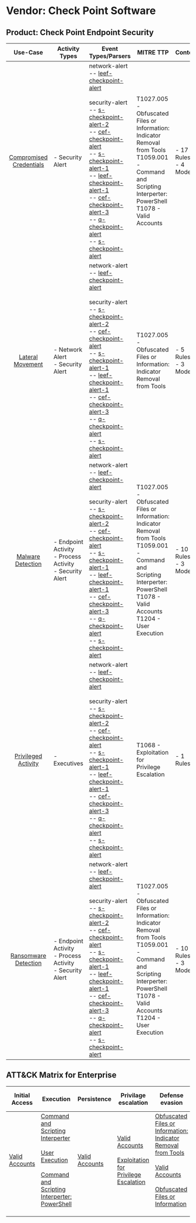Vendor: Check Point Software
============================
Product: Check Point Endpoint Security
--------------------------------------
|                                 Use-Case                                  | Activity Types                                                | Event Types/Parsers                                                                                                                                                                                                                                                                                                                                                                                                                                                                                                                                                                                                                                                                                           | MITRE TTP                                                                                                                                                                                      | Content                    |
|:-------------------------------------------------------------------------:| ------------------------------------------------------------- | ------------------------------------------------------------------------------------------------------------------------------------------------------------------------------------------------------------------------------------------------------------------------------------------------------------------------------------------------------------------------------------------------------------------------------------------------------------------------------------------------------------------------------------------------------------------------------------------------------------------------------------------------------------------------------------------------------------- | ---------------------------------------------------------------------------------------------------------------------------------------------------------------------------------------------- | -------------------------- |
| [Compromised Credentials](../UseCases/usecase_compromised_credentials.md) | - Security Alert                                              |  network-alert<br> -- [leef-checkpoint-alert](../Parsers/parserContent_leef-checkpoint-alert.md)<br><br> security-alert<br> -- [s-checkpoint-alert-2](../Parsers/parserContent_s-checkpoint-alert-2.md)<br> -- [cef-checkpoint-alert](../Parsers/parserContent_cef-checkpoint-alert.md)<br> -- [s-checkpoint-alert-1](../Parsers/parserContent_s-checkpoint-alert-1.md)<br> -- [leef-checkpoint-alert-1](../Parsers/parserContent_leef-checkpoint-alert-1.md)<br> -- [cef-checkpoint-alert-3](../Parsers/parserContent_cef-checkpoint-alert-3.md)<br> -- [q-checkpoint-alert](../Parsers/parserContent_q-checkpoint-alert.md)<br> -- [s-checkpoint-alert](../Parsers/parserContent_s-checkpoint-alert.md)<br> | T1027.005 - Obfuscated Files or Information: Indicator Removal from Tools<br>T1059.001 - Command and Scripting Interperter: PowerShell<br>T1078 - Valid Accounts<br>                           |  - 17 Rules<br> - 4 Models |
|        [Lateral Movement](../UseCases/usecase_lateral_movement.md)        | - Network Alert<br>- Security Alert                           |  network-alert<br> -- [leef-checkpoint-alert](../Parsers/parserContent_leef-checkpoint-alert.md)<br><br> security-alert<br> -- [s-checkpoint-alert-2](../Parsers/parserContent_s-checkpoint-alert-2.md)<br> -- [cef-checkpoint-alert](../Parsers/parserContent_cef-checkpoint-alert.md)<br> -- [s-checkpoint-alert-1](../Parsers/parserContent_s-checkpoint-alert-1.md)<br> -- [leef-checkpoint-alert-1](../Parsers/parserContent_leef-checkpoint-alert-1.md)<br> -- [cef-checkpoint-alert-3](../Parsers/parserContent_cef-checkpoint-alert-3.md)<br> -- [q-checkpoint-alert](../Parsers/parserContent_q-checkpoint-alert.md)<br> -- [s-checkpoint-alert](../Parsers/parserContent_s-checkpoint-alert.md)<br> | T1027.005 - Obfuscated Files or Information: Indicator Removal from Tools<br>                                                                                                                  |  - 5 Rules<br> - 3 Models  |
|       [Malware Detection](../UseCases/usecase_malware_detection.md)       | - Endpoint Activity<br>- Process Activity<br>- Security Alert |  network-alert<br> -- [leef-checkpoint-alert](../Parsers/parserContent_leef-checkpoint-alert.md)<br><br> security-alert<br> -- [s-checkpoint-alert-2](../Parsers/parserContent_s-checkpoint-alert-2.md)<br> -- [cef-checkpoint-alert](../Parsers/parserContent_cef-checkpoint-alert.md)<br> -- [s-checkpoint-alert-1](../Parsers/parserContent_s-checkpoint-alert-1.md)<br> -- [leef-checkpoint-alert-1](../Parsers/parserContent_leef-checkpoint-alert-1.md)<br> -- [cef-checkpoint-alert-3](../Parsers/parserContent_cef-checkpoint-alert-3.md)<br> -- [q-checkpoint-alert](../Parsers/parserContent_q-checkpoint-alert.md)<br> -- [s-checkpoint-alert](../Parsers/parserContent_s-checkpoint-alert.md)<br> | T1027.005 - Obfuscated Files or Information: Indicator Removal from Tools<br>T1059.001 - Command and Scripting Interperter: PowerShell<br>T1078 - Valid Accounts<br>T1204 - User Execution<br> |  - 10 Rules<br> - 3 Models |
|     [Privileged Activity](../UseCases/usecase_privileged_activity.md)     | - Executives                                                  |  network-alert<br> -- [leef-checkpoint-alert](../Parsers/parserContent_leef-checkpoint-alert.md)<br><br> security-alert<br> -- [s-checkpoint-alert-2](../Parsers/parserContent_s-checkpoint-alert-2.md)<br> -- [cef-checkpoint-alert](../Parsers/parserContent_cef-checkpoint-alert.md)<br> -- [s-checkpoint-alert-1](../Parsers/parserContent_s-checkpoint-alert-1.md)<br> -- [leef-checkpoint-alert-1](../Parsers/parserContent_leef-checkpoint-alert-1.md)<br> -- [cef-checkpoint-alert-3](../Parsers/parserContent_cef-checkpoint-alert-3.md)<br> -- [q-checkpoint-alert](../Parsers/parserContent_q-checkpoint-alert.md)<br> -- [s-checkpoint-alert](../Parsers/parserContent_s-checkpoint-alert.md)<br> | T1068 - Exploitation for Privilege Escalation<br>                                                                                                                                              |  - 1 Rules<br>             |
|    [Ransomware Detection](../UseCases/usecase_ransomware_detection.md)    | - Endpoint Activity<br>- Process Activity<br>- Security Alert |  network-alert<br> -- [leef-checkpoint-alert](../Parsers/parserContent_leef-checkpoint-alert.md)<br><br> security-alert<br> -- [s-checkpoint-alert-2](../Parsers/parserContent_s-checkpoint-alert-2.md)<br> -- [cef-checkpoint-alert](../Parsers/parserContent_cef-checkpoint-alert.md)<br> -- [s-checkpoint-alert-1](../Parsers/parserContent_s-checkpoint-alert-1.md)<br> -- [leef-checkpoint-alert-1](../Parsers/parserContent_leef-checkpoint-alert-1.md)<br> -- [cef-checkpoint-alert-3](../Parsers/parserContent_cef-checkpoint-alert-3.md)<br> -- [q-checkpoint-alert](../Parsers/parserContent_q-checkpoint-alert.md)<br> -- [s-checkpoint-alert](../Parsers/parserContent_s-checkpoint-alert.md)<br> | T1027.005 - Obfuscated Files or Information: Indicator Removal from Tools<br>T1059.001 - Command and Scripting Interperter: PowerShell<br>T1078 - Valid Accounts<br>T1204 - User Execution<br> |  - 10 Rules<br> - 3 Models |

ATT&CK Matrix for Enterprise
----------------------------
| Initial Access                                                      | Execution                                                                                                                                                                                                                                                       | Persistence                                                         | Privilage escalation                                                                                                                                          | Defense evasion                                                                                                                                                                                                                                                               | Credential Access | Discovery | Lateral Movement | Collection | Command and Control | Exfiltration | Impact |
| ------------------------------------------------------------------- | --------------------------------------------------------------------------------------------------------------------------------------------------------------------------------------------------------------------------------------------------------------- | ------------------------------------------------------------------- | ------------------------------------------------------------------------------------------------------------------------------------------------------------- | ----------------------------------------------------------------------------------------------------------------------------------------------------------------------------------------------------------------------------------------------------------------------------- | ----------------- | --------- | ---------------- | ---------- | ------------------- | ------------ | ------ |
| [Valid Accounts](https://attack.mitre.org/techniques/T1078)<br><br> | [Command and Scripting Interperter](https://attack.mitre.org/techniques/T1059)<br><br>[User Execution](https://attack.mitre.org/techniques/T1204)<br><br>[Command and Scripting Interperter: PowerShell](https://attack.mitre.org/techniques/T1059/001)<br><br> | [Valid Accounts](https://attack.mitre.org/techniques/T1078)<br><br> | [Valid Accounts](https://attack.mitre.org/techniques/T1078)<br><br>[Exploitation for Privilege Escalation](https://attack.mitre.org/techniques/T1068)<br><br> | [Obfuscated Files or Information: Indicator Removal from Tools](https://attack.mitre.org/techniques/T1027/005)<br><br>[Valid Accounts](https://attack.mitre.org/techniques/T1078)<br><br>[Obfuscated Files or Information](https://attack.mitre.org/techniques/T1027)<br><br> |                   |           |                  |            |                     |              |        |